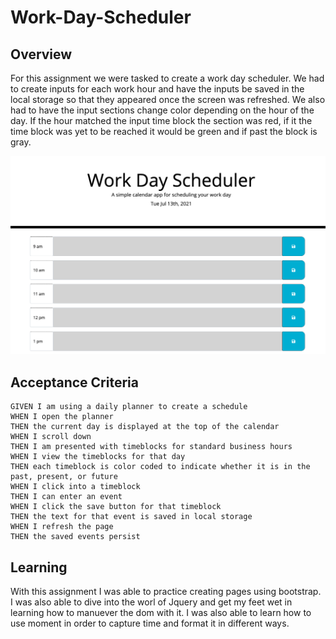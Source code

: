 # Work-Day-Scheduler
## Overview
For this assignment we were tasked to create a work day scheduler. We had to create inputs for each work hour and have the inputs be saved in the local storage so that they appeared once the screen was refreshed. We also had to have the input sections change color depending on the hour of the day. If the hour matched the input time block the section was red, if it the time block was yet to be reached it would be green and if past the block is gray.


![work day schedule demo](./scheduler.png)

## Acceptance Criteria
```
GIVEN I am using a daily planner to create a schedule
WHEN I open the planner
THEN the current day is displayed at the top of the calendar
WHEN I scroll down
THEN I am presented with timeblocks for standard business hours
WHEN I view the timeblocks for that day
THEN each timeblock is color coded to indicate whether it is in the past, present, or future
WHEN I click into a timeblock
THEN I can enter an event
WHEN I click the save button for that timeblock
THEN the text for that event is saved in local storage
WHEN I refresh the page
THEN the saved events persist
```

## Learning

With this assignment I was able to practice creating pages using bootstrap. I was also able to dive into the worl of Jquery and get my feet wet in learning how to manuever the dom with it. I was also able to learn how to use moment in order to capture time and format it in different ways.
